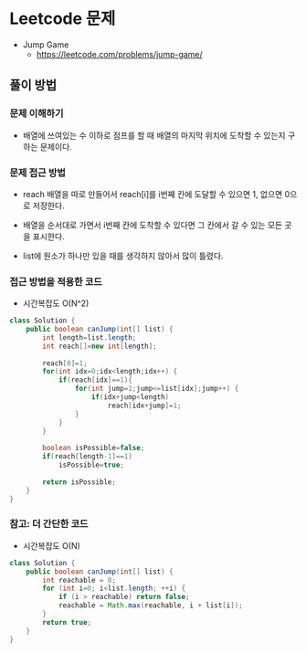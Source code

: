 # Leetcode 문제
- Jump Game
    - https://leetcode.com/problems/jump-game/

## 풀이 방법
### 문제 이해하기
- 배열에 쓰여있는 수 이하로 점프를 할 때 배열의 마지막 위치에 도착할 수 있는지 구하는 문제이다.

### 문제 접근 방법
- reach 배열을 따로 만들어서 reach[i]를 i번째 칸에 도달할 수 있으면 1, 없으면 0으로 저장한다.
- 배열을 순서대로 가면서 i번째 칸에 도착할 수 있다면 그 칸에서 갈 수 있는 모든 곳을 표시한다.

- list에 원소가 하나만 있을 때를 생각하지 않아서 많이 틀렸다.

### 접근 방법을 적용한 코드
- 시간복잡도 O(N^2)
```java
class Solution {
    public boolean canJump(int[] list) {
        int length=list.length;
        int reach[]=new int[length];
		
        reach[0]=1;
        for(int idx=0;idx<length;idx++) {
            if(reach[idx]==1){
                for(int jump=1;jump<=list[idx];jump++) {
                    if(idx+jump<length)
                        reach[idx+jump]=1;
                }
            }
        }
        
        boolean isPossible=false;
        if(reach[length-1]==1)
            isPossible=true;
        
        return isPossible;
    }
}
```

### 참고: 더 간단한 코드
- 시간복잡도 O(N)

```java
class Solution {
    public boolean canJump(int[] list) {
        int reachable = 0;
    	for (int i=0; i<list.length; ++i) {
        	if (i > reachable) return false;
        	reachable = Math.max(reachable, i + list[i]);
    	}
    	return true;
	}
}
```
